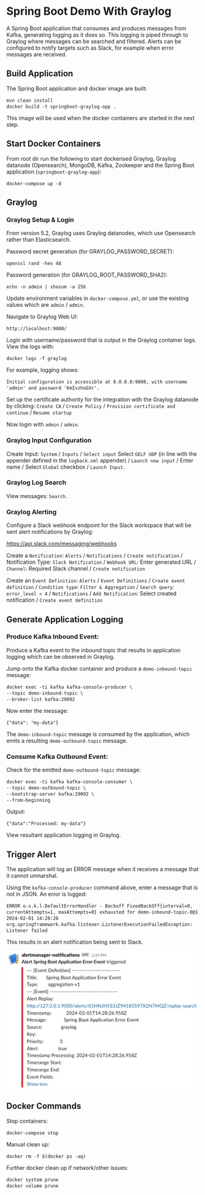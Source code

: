 # Spring Boot Demo With Graylog

A Spring Boot application that consumes and produces messages from Kafka, generating logging as it does so.  This logging is piped through to Graylog where messages can be searched and filtered.  Alerts can be configured to notify targets such as Slack, for example when error messages are received.

## Build Application

The Spring Boot application and docker image are built:
```
mvn clean install
docker build -t springboot-graylog-app .
```

This image will be used when the docker containers are started in the next step.

## Start Docker Containers

From root dir run the following to start dockerised Graylog, Graylog datanode (Opensearch), MongoDB, Kafka, Zookeeper and the Spring Boot application (`springboot-graylog-app`):
```
docker-compose up -d
```

## Graylog

### Graylog Setup & Login

From version 5.2, Graylog uses Graylog datanodes, which use Opensearch rather than Elasticsearch.

Password secret generation (for GRAYLOG_PASSWORD_SECRET):
```
openssl rand -hex 48
```

Password generation (for GRAYLOG_ROOT_PASSWORD_SHA2):
```
echo -n admin | shasum -a 256
```

Update environment variables in `docker-compose.yml`, or use the existing values which are `admin` / `admin`.

Navigate to Graylog Web UI:
```
http://localhost:9000/
```

Login with username/password that is output in the Graylog container logs.  View the logs with:
```
docker logs -f graylog
```

For example, logging shows:
```
Initial configuration is accessible at 0.0.0.0:9000, with username 'admin' and password 'KmIvzhoGXr'.
```

Set up the certificate authority for the integration with the Graylog datanode by clicking:
`Create CA` / `Create Policy` / `Provision certificate and continue` / `Resume startup`

Now login with `admin` / `admin`.

### Graylog Input Configuration

Create Input:  `System` / `Inputs` / `Select input` Select `GELF UDP` (in line with the appender defined in the `logback.xml` appender) / `Launch new input` /  Enter name / Select `Global` checkbox / `Launch Input`.

### Graylog Log Search

View messages:  `Search`.

### Graylog Alerting

Configure a Slack webhook endpoint for the Slack workspace that will be sent alert notifications by Graylog:

https://api.slack.com/messaging/webhooks

Create a `Notification`:  `Alerts` / `Notifications` / `Create notification` / Notification Type: `Slack Notification` / `Webhook URL`: Enter generated URL / `Channel`: Required Slack channel / `Create notification`

Create an `Event Definition`: `Alerts` / `Event Definitions` / `Create event definition` / `Condition type`: `Filter & Aggregation` / `Search query`: `error_level < 4` / `Notifications` / `Add Notification`: Select created notification / `Create event definition`

## Generate Application Logging

### Produce Kafka Inbound Event:

Produce a Kafka event to the inbound topic that results in application logging which can be observed in Graylog.

Jump onto the Kafka docker container and produce a `demo-inbound-topic` message:
```
docker exec -ti kafka kafka-console-producer \
--topic demo-inbound-topic \
--broker-list kafka:29092
```
Now enter the message:
```
{"data": "my-data"}
```
The `demo-inbound-topic` message is consumed by the application, which emits a resulting `demo-outbound-topic` message.

### Consume Kafka Outbound Event:

Check for the emitted `demo-outbound-topic` message:
```
docker exec -ti kafka kafka-console-consumer \
--topic demo-outbound-topic \
--bootstrap-server kafka:29092 \
--from-beginning
```
Output:
```
{"data":"Processed: my-data"}
```

View resultant application logging in Graylog.

## Trigger Alert

The application will log an ERROR message when it receives a message that it cannot unmarshal.

Using the `kafka-console-producer` command above, enter a message that is not in JSON.  An error is logged:
```
ERROR o.s.k.l.DefaultErrorHandler - Backoff FixedBackOff{interval=0, currentAttempts=1, maxAttempts=0} exhausted for demo-inbound-topic-0@1
2024-02-01 14:28:26 org.springframework.kafka.listener.ListenerExecutionFailedException: Listener failed
```

This results in an alert notification being sent to Slack. 

![Slack Alert](slack-alert.png)

## Docker Commands

Stop containers:
```
docker-compose stop
```

Manual clean up:
```
docker rm -f $(docker ps -aq)
```

Further docker clean up if network/other issues:
```
docker system prune
docker volume prune
```
